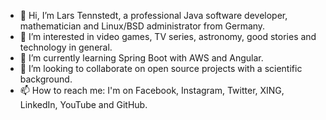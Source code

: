 - 👋 Hi, I’m Lars Tennstedt, a professional Java software developer, mathematician and Linux/BSD administrator from Germany.
- 👀 I’m interested in video games, TV series, astronomy, good stories and technology in general.
- 🌱 I’m currently learning Spring Boot with AWS and Angular.
- 💞️ I’m looking to collaborate on open source projects with a scientific background.
- 📫 How to reach me: I'm on Facebook, Instagram, Twitter, XING, LinkedIn, YouTube and GitHub.
